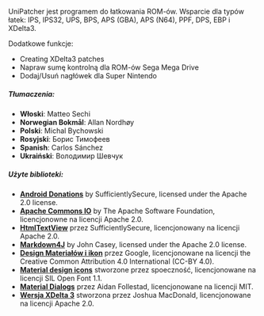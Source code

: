 UniPatcher jest programem do łatkowania ROM-ów. Wsparcie dla typów łatek: IPS, IPS32, UPS, BPS, APS (GBA), APS (N64), PPF, DPS, EBP i XDelta3.

Dodatkowe funkcje:

- Creating XDelta3 patches
- Napraw sumę kontrolną dla ROM-ów Sega Mega Drive
- Dodaj/Usuń nagłówek dla Super Nintendo

##### Tłumaczenia:

- **Włoski**: Matteo Sechi
- **Norwegian Bokmål**: Allan Nordhøy
- **Polski**: Michal Bychowski
- **Rosyjski**: Борис Тимофеев
- **Spanish**: Carlos Sánchez
- **Ukraiński**: Володимир Шевчук

##### Użyte biblioteki:

- [**Android Donations**](https://github.com/SufficientlySecure/donations) by SufficientlySecure, licensed under the Apache 2.0 license.
- [**Apache Commons IO**](https://commons.apache.org/proper/commons-io/) by The Apache Software Foundation, licencjonowne na licencji Apache 2.0.
- [**HtmlTextView**](https://github.com/SufficientlySecure/html-textview) przez SufficientlySecure, licencjonowany na licencji Apache 2.0.
- [**Markdown4J**](https://github.com/jdcasey/markdown4j) by John Casey, licensed under the Apache 2.0 license.
- [**Design Materiałów i ikon**](https://github.com/google/material-design-icons) przez Google, licencjonowane na licencji the Creative Common Attribution 4.0 International (CC-BY 4.0).
- [**Material design icons**](https://materialdesignicons.com) stworzone przez spoeczność, licencjonowane na licencji SIL Open Font 1.1.
- [**Material Dialogs**](https://github.com/afollestad/material-dialogs) przez Aidan Follestad, licencjonowane na licencji MIT.
- [**Wersja XDelta 3**](https://github.com/jmacd/xdelta) stworzona przez Joshua MacDonald, licencjonowane na licencji Apache 2.0.